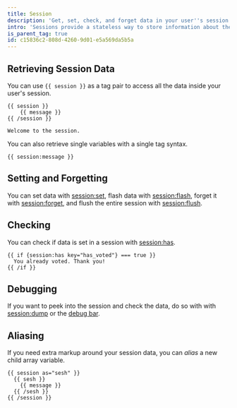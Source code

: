 ```yaml
---
title: Session
description: 'Get, set, check, and forget data in your user''s session.'
intro: 'Sessions provide a stateless way to store information about the user across requests. The session tag will let you get, set, and forget session data.'
is_parent_tag: true
id: c15836c2-808d-4260-9d01-e5a569da5b5a
---
```

## Retrieving Session Data

You can use `{{ session }}` as a tag pair to access all the data inside your user's session.

```
{{ session }}
    {{ message }}
{{ /session }}
```

```.output
Welcome to the session.
```

You can also retrieve single variables with a single tag syntax.

```
{{ session:message }}
```

## Setting and Forgetting

You can set data with [session:set](/tags/session-set), flash data with [session:flash](/tags/session-flash), forget it with [session:forget](/tags/session-forget), and flush the entire session with [session:flush](/tags/session-flush).

## Checking

You can check if data is set in a session with [session:has](/tags/session-has).

```
{{ if {session:has key="has_voted"} === true }}
  You already voted. Thank you!
{{ /if }}
```

## Debugging

If you want to peek into the session and check the data, do so with with [session:dump](/tags/session-dump) or the [debug bar](/debugging#debug-bar).

## Aliasing

If you need extra markup around your session data, you can _alias_ a new child array variable.

```
{{ session as="sesh" }}
  {{ sesh }}
    {{ message }}
  {{ /sesh }}
{{ /session }}
```
